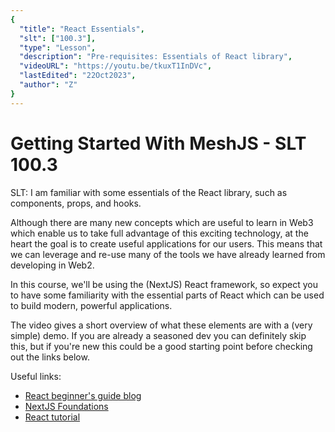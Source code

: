 ```yaml
---
{
  "title": "React Essentials",
  "slt": ["100.3"],
  "type": "Lesson",
  "description": "Pre-requisites: Essentials of React library",
  "videoURL": "https://youtu.be/tkuxT1InDVc",
  "lastEdited": "22Oct2023",
  "author": "Z"
}
---
```


# Getting Started With MeshJS - SLT 100.3

SLT: I am familiar with some essentials of the React library, such as components, props, and hooks.

Although there are many new concepts which are useful to learn in Web3 which enable us to take full advantage of this exciting technology, at the heart the goal is to create useful applications for our users.  This means that we can leverage and re-use many of the tools we have already learned from developing in Web2.

In this course, we'll be using the (NextJS) React framework, so expect you to have some familiarity with the essential parts of React which can be used to build modern, powerful applications.

The video gives a short overview of what these elements are with a (very simple) demo.  If you are already a seasoned dev you can definitely skip this, but if you're new this could be a good starting point before checking out the links below.

Useful links:
- [React beginner's guide blog](https://dev.to/aspittel/a-complete-beginners-guide-to-react-2cl6)
- [NextJS Foundations](https://nextjs.org/learn/foundations/about-nextjs)
- [React tutorial](https://react.dev/learn/tutorial-tic-tac-toe)